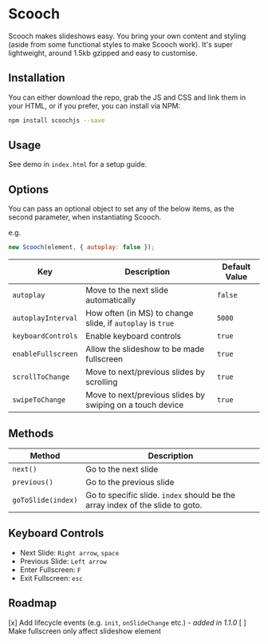 # Scooch

Scooch makes slideshows easy. You bring your own content and styling (aside from some functional styles to make Scooch work). It's super lightweight, around 1.5kb gzipped and easy to customise.

## Installation

You can either download the repo, grab the JS and CSS and link them in your HTML, or if you prefer, you can install via NPM:

```bash
npm install scoochjs --save
```

## Usage

See demo in `index.html` for a setup guide.

## Options

You can pass an optional object to set any of the below items, as the second parameter, when instantiating Scooch.

e.g.

```javascript
new Scooch(element, { autoplay: false });
```

| Key                | Description                                                | Default Value |
| ------------------ | ---------------------------------------------------------- | ------------- |
| `autoplay`         | Move to the next slide automatically                       | `false`       |
| `autoplayInterval` | How often (in MS) to change slide, if `autoplay` is `true` | `5000`        |
| `keyboardControls` | Enable keyboard controls                                   | `true`        |
| `enableFullscreen` | Allow the slideshow to be made fullscreen                  | `true`        |
| `scrollToChange`   | Move to next/previous slides by scrolling                  | `true`        |
| `swipeToChange`    | Move to next/previous slides by swiping on a touch device  | `true`        |

## Methods

| Method             | Description                                                                   |
| ------------------ | ----------------------------------------------------------------------------- |
| `next()`           | Go to the next slide                                                          |
| `previous()`       | Go to the previous slide                                                      |
| `goToSlide(index)` | Go to specific slide. `index` should be the array index of the slide to goto. |

## Keyboard Controls

-  Next Slide: `Right arrow`, `space`
-  Previous Slide: `Left arrow`
-  Enter Fullscreen: `F`
-  Exit Fullscreen: `esc`

## Roadmap

[x] Add lifecycle events (e.g. `init`, `onSlideChange` etc.) - _added in 1.1.0_
[ ] Make fullscreen only affect slideshow element
